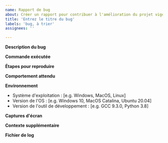 ```yaml
---
name: Rapport de bug
about: Créer un rapport pour contribuer à l'amélioration du projet vigenere_file
title: 'Entrez le titre du bug'
labels: 'bug, à trier'
assignees: ''

---
```


**Description du bug**
<!-- Description claire et concise du bug. Incluez des détails spécifiques à l'opération de chiffrement/déchiffrement. -->

**Commande exécutée**
<!-- La commande complète que vous avez exécutée, incluant la clé et l'option de codage/décodage. -->

**Étapes pour reproduire**
<!-- Étapes pour reproduire le comportement :
1. Ouvrez le terminal (précisez le terminal utilisé et sa version).
2. Naviguez jusqu'au dossier contenant le fichier vigenere_file.
3. Exécutez la commande `./vigenere_file [fichier][clé] [encode/decode]`.
4. Observez l'erreur et décrivez-la. -->

**Comportement attendu**
<!-- Description claire et précise de ce que vous attendiez qu'il se passe. -->

**Environnement**
- Système d'exploitation : [e.g. Windows, MacOS, Linux]
- Version de l'OS : [e.g. Windows 10, MacOS Catalina, Ubuntu 20.04]
- Version de l'outil de développement : [e.g. GCC 9.3.0, Python 3.8]

**Captures d'écran**
<!-- Ajoutez des captures d'écran pour mieux expliquer votre problème (facultatif). -->

**Contexte supplémentaire**
<!-- Ajoutez tout autre contexte sur le problème ici, telles que les modifications récentes dans votre environnement de développement. -->

**Fichier de log**
<!-- Si applicable, ajoutez ici le fichier de log ou l'output de la console pour donner plus de détails. -->
